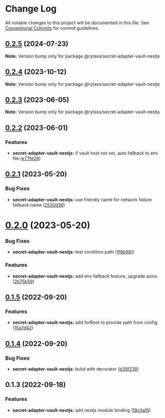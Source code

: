 # Change Log

All notable changes to this project will be documented in this file.
See [Conventional Commits](https://conventionalcommits.org) for commit guidelines.

## [0.2.5](https://github.com/Rytass/Utils/compare/@rytass/secret-adapter-vault-nestjs@0.2.4...@rytass/secret-adapter-vault-nestjs@0.2.5) (2024-07-23)

**Note:** Version bump only for package @rytass/secret-adapter-vault-nestjs





## [0.2.4](https://github.com/Rytass/Utils/compare/@rytass/secret-adapter-vault-nestjs@0.2.3...@rytass/secret-adapter-vault-nestjs@0.2.4) (2023-10-12)

**Note:** Version bump only for package @rytass/secret-adapter-vault-nestjs





## [0.2.3](https://github.com/Rytass/Utils/compare/@rytass/secret-adapter-vault-nestjs@0.2.2...@rytass/secret-adapter-vault-nestjs@0.2.3) (2023-06-05)

**Note:** Version bump only for package @rytass/secret-adapter-vault-nestjs





## [0.2.2](https://github.com/Rytass/Utils/compare/@rytass/secret-adapter-vault-nestjs@0.2.1...@rytass/secret-adapter-vault-nestjs@0.2.2) (2023-06-01)


### Features

* **secret-adapter-vault-nestjs:** if vault host not set, auto fallback to env file ([e77fd28](https://github.com/Rytass/Utils/commit/e77fd28177adc3b7bdec830b1c9db827b9a44e35))





## [0.2.1](https://github.com/Rytass/Utils/compare/@rytass/secret-adapter-vault-nestjs@0.2.0...@rytass/secret-adapter-vault-nestjs@0.2.1) (2023-05-20)


### Bug Fixes

* **secret-adapter-vault-nestjs:** use friendly name for network failure fallback name ([2530d36](https://github.com/Rytass/Utils/commit/2530d360516b8ecb2a233c4f62e50e977802469b))





# [0.2.0](https://github.com/Rytass/Utils/compare/@rytass/secret-adapter-vault-nestjs@0.1.5...@rytass/secret-adapter-vault-nestjs@0.2.0) (2023-05-20)


### Bug Fixes

* **secret-adapter-vault-nestjs:** test condition path ([1f8b981](https://github.com/Rytass/Utils/commit/1f8b981ad321a60052b12fdc6fd27ca629c5bc30))


### Features

* **secret-adapter-vault-nestjs:** add env fallback feature, upgrade axios ([2b75b59](https://github.com/Rytass/Utils/commit/2b75b59926ad024a8c549bfdecaf49835df5a6f5))





## [0.1.5](https://github.com/Rytass/Utils/compare/@rytass/secret-adapter-vault-nestjs@0.1.4...@rytass/secret-adapter-vault-nestjs@0.1.5) (2022-09-20)


### Features

* **secret-adapter-vault-nestjs:** add forRoot to provide path from config ([15a7d42](https://github.com/Rytass/Utils/commit/15a7d4208e7d807015a7380a90749c21cf88bf49))





## [0.1.4](https://github.com/Rytass/Utils/compare/@rytass/secret-adapter-vault-nestjs@0.1.3...@rytass/secret-adapter-vault-nestjs@0.1.4) (2022-09-20)


### Bug Fixes

* **secret-adapter-vault-nestjs:** bulid with decorator ([b35f238](https://github.com/Rytass/Utils/commit/b35f23866cd4fe5c28030c9842455e51fdabf1a6))





## 0.1.3 (2022-09-18)


### Features

* **secret-adapter-vault-nestjs:** add nestjs module binding ([19c0a15](https://github.com/Rytass/Utils/commit/19c0a15a52b8c8729a0d4e6525ec51526f802859))

